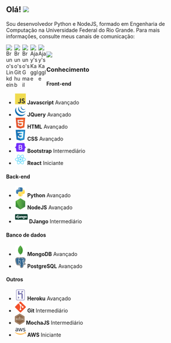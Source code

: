 ## Olá! <img src="https://raw.githubusercontent.com/iampavangandhi/iampavangandhi/master/gifs/Hi.gif" width="30px"></h2>
Sou desenvolvedor Python e NodeJS, formado em Engenharia de Computação na Universidade Federal do Rio Grande. Para mais informações, consulte meus canais de comunicação:

<a href="https://www.linkedin.com/in/brunohjs/">
  <img align="left" alt="Bruno's Linkdein" width="22px" src="https://cdn.jsdelivr.net/npm/simple-icons@v3/icons/linkedin.svg" />
</a>
<a href="https://github.com/brunohjs">
  <img align="left" alt="Bruno's Github" width="22px" src="https://cdn.jsdelivr.net/npm/simple-icons@v3/icons/github.svg" />
</a>
<a href="mailto:brunohjs@gmail.com">
  <img align="left" alt="Bruno's Gmail" width="22px" src="https://cdn.jsdelivr.net/npm/simple-icons@v3/icons/gmail.svg" />
</a>
<a href="https://www.instagram.com/obrunojusto/">
  <img align="left" alt="Ajay's Kaggle" width="22px" src="https://cdn.jsdelivr.net/npm/simple-icons@3.1.0/icons/instagram.svg" />
</a>
<a href="https://www.facebook.com/brunohenrique.justo">
  <img align="left" alt="Ajay's Kaggle" width="22px" src="https://cdn.jsdelivr.net/npm/simple-icons@3.1.0/icons/facebook.svg" />
</a>
<br />

<img align='center' src="https://github-readme-stats.vercel.app/api?username=brunohjs&show_icons=true">

### Conhecimento
#### Front-end
- <img height="30" src="https://raw.githubusercontent.com/devicons/devicon/master/icons/javascript/javascript-original.svg"> **Javascript** Avançado
- <img height="30" src="https://raw.githubusercontent.com/devicons/devicon/master/icons/jquery/jquery-original.svg"> **JQuery** Avançado
- <img height="30" src="https://raw.githubusercontent.com/devicons/devicon/master/icons/html5/html5-original.svg"> **HTML** Avançado
- <img height="30" src="https://raw.githubusercontent.com/devicons/devicon/master/icons/css3/css3-original.svg"> **CSS** Avançado
- <img height="30" src="https://raw.githubusercontent.com/devicons/devicon/master/icons/bootstrap/bootstrap-plain.svg"> **Bootstrap** Intermediário
- <img height="30" src="https://raw.githubusercontent.com/devicons/devicon/master/icons/react/react-original.svg"> **React** Iniciante

#### Back-end
- <img height="30" src="https://raw.githubusercontent.com/devicons/devicon/master/icons/python/python-original.svg"> **Python** Avançado
- <img height="30" src="https://raw.githubusercontent.com/devicons/devicon/master/icons/nodejs/nodejs-original.svg"> **NodeJS** Avançado
- <img height="35" src="https://raw.githubusercontent.com/devicons/devicon/master/icons/django/django-original.svg"> **DJango** Intermediário

#### Banco de dados
- <img height="30" src="https://raw.githubusercontent.com/devicons/devicon/master/icons/mongodb/mongodb-original.svg"> **MongoDB** Avançado
- <img height="30" src="https://raw.githubusercontent.com/devicons/devicon/master/icons/postgresql/postgresql-original.svg"> **PostgreSQL** Avançado

#### Outros
- <img height="30" src="https://raw.githubusercontent.com/devicons/devicon/master/icons/heroku/heroku-original.svg"> **Heroku** Avançado
- <img height="30" src="https://raw.githubusercontent.com/devicons/devicon/master/icons/git/git-original.svg"> **Git** Intermediário
- <img height="30" src="https://raw.githubusercontent.com/devicons/devicon/master/icons/mocha/mocha-plain.svg"> **MochaJS** Intermediário
- <img height="30" src="https://raw.githubusercontent.com/devicons/devicon/master/icons/amazonwebservices/amazonwebservices-original.svg"> **AWS** Iniciante
